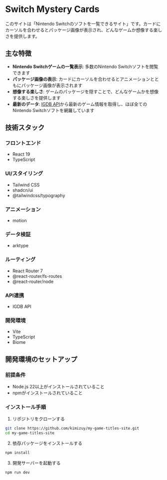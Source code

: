 # Switch Mystery Cards

このサイトは「Nintendo Switchのソフトを一覧できるサイト」です。カードにカーソルを合わせるとパッケージ画像が表示され、どんなゲームか想像する楽しさを提供します。

## 主な特徴

- **Nintendo Switchゲームの一覧表示**: 多数のNintendo Switchソフトを閲覧できます
- **パッケージ画像の表示**: カードにカーソルを合わせるとアニメーションとともにパッケージ画像が表示されます
- **想像する楽しさ**: ゲームのパッケージを隠すことで、どんなゲームかを想像する楽しさを提供します
- **最新のデータ**: [IGDB API](https://www.igdb.com/)から最新のゲーム情報を取得し、ほぼ全てのNintendo Switchソフトを網羅しています

## 技術スタック

### フロントエンド

- React 19
- TypeScript

### UI/スタイリング

- Tailwind CSS
- shadcn/ui
- @tailwindcss/typography

### アニメーション

- motion

### データ検証

- arktype

### ルーティング

- React Router 7
- @react-router/fs-routes
- @react-router/node

### API連携

- IGDB API

### 開発環境

- Vite
- TypeScript
- Biome

## 開発環境のセットアップ

### 前提条件

- Node.js 22以上がインストールされていること
- npmがインストールされていること

### インストール手順

1. リポジトリをクローンする

```bash
git clone https://github.com/kimizuy/my-game-titles-site.git
cd my-game-titles-site
```

2. 依存パッケージをインストールする

```bash
npm install
```

3. 開発サーバーを起動する

```bash
npm run dev
```
